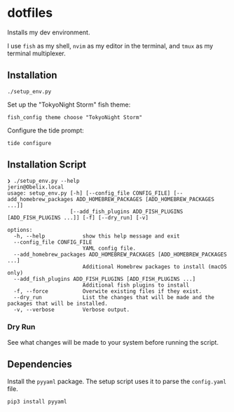 # dotfiles

Installs my dev environment.

I use `fish` as my shell, `nvim` as my editor in the terminal, and `tmux` as my terminal multiplexer.

## Installation

```
./setup_env.py
```

Set up the "TokyoNight Storm" fish theme:

```
fish_config theme choose "TokyoNight Storm"
```

Configure the tide prompt:

```
tide configure
```


## Installation Script

```
❯ ./setup_env.py --help                                                                                                       jerin@Obelix.local
usage: setup_env.py [-h] [--config_file CONFIG_FILE] [--add_homebrew_packages ADD_HOMEBREW_PACKAGES [ADD_HOMEBREW_PACKAGES ...]]
                    [--add_fish_plugins ADD_FISH_PLUGINS [ADD_FISH_PLUGINS ...]] [-f] [--dry_run] [-v]

options:
  -h, --help            show this help message and exit
  --config_file CONFIG_FILE
                        YAML config file.
  --add_homebrew_packages ADD_HOMEBREW_PACKAGES [ADD_HOMEBREW_PACKAGES ...]
                        Additional Homebrew packages to install (macOS only)
  --add_fish_plugins ADD_FISH_PLUGINS [ADD_FISH_PLUGINS ...]
                        Additional fish plugins to install
  -f, --force           Overwite existing files if they exist.
  --dry_run             List the changes that will be made and the packages that will be installed.
  -v, --verbose         Verbose output.
```

### Dry Run

See what changes will be made to your system before running the script.

## Dependencies

Install the `pyyaml` package. The setup script uses it to parse the `config.yaml` file.

```
pip3 install pyyaml
```
